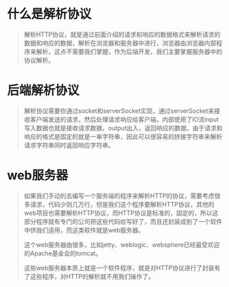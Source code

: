 # 什么是解析协议

>解析HTTP协议，就是通过前面介绍的请求和响应的数据格式来解析请求的数据和响应的数据，解析在浏览器和服务器中进行，浏览器由浏览器内部程序来解析，这点不需要我们掌握，作为后端开发，我们主要掌握服务器中的协议解析。



# 后端解析协议

> 解析协议需要你通过socket和serverSocket实现，通过serverSocket来接收客户端发送的请求，然后处理请求响应给客户端，内部使用了IO流input写入数据也就是接收请求数据，output出入，返回响应的数据，由于请求和响应的格式是固定的就是一串字符串，因此可以很容易的拼接字符串来解析请求字符串同时返回响应字符串。



# web服务器

> 如果我们手动的去编写一个服务端的程序来解析HTTP的协议，需要考虑很多请求，代码少则几万行，但是我们这个程序要解析HTTP协议，其他的web项目也需要解析HTTP协议，而HTTP协议是标准的，固定的，所以这部分程序就有专门的公司把这些代码给写好了，而且还封装成到了一个软件中供我们适用，而这类软件就是web服务器。
>
> 这个web服务器由很多，比如jetty、weblogic、websphere已经最受欢迎的Apache基金会的tomcat。
>
> 这些web服务器本质上就是一个软件程序，就是对HTTP协议进行了封装有了这些程序，对HTTP的解析就不用我们操作了。
